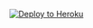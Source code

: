 ﻿
<p><a href="https://dashboard.heroku.com/new?template=https://github.com/hgberfdg/xrraynew"> <img src="https://www.herokucdn.com/deploy/button.svg" alt="Deploy to Heroku" /></a></p>
